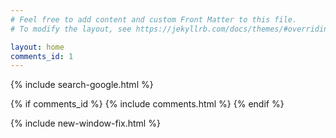 ```yaml
---
# Feel free to add content and custom Front Matter to this file.
# To modify the layout, see https://jekyllrb.com/docs/themes/#overriding-theme-defaults

layout: home
comments_id: 1 
---
```

{% include search-google.html %}

{% if comments_id %}
			{% include comments.html %}
		{% endif %}

{% include new-window-fix.html %}
